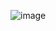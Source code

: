![image](https://user-images.githubusercontent.com/114055751/207647516-a3c2c522-5bae-4324-8bba-32ae91a77329.png)
